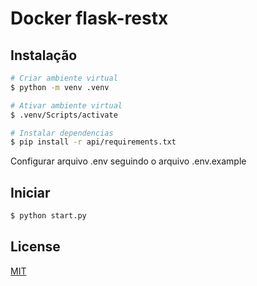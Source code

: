 # Docker flask-restx

## Instalação

```bash
# Criar ambiente virtual
$ python -m venv .venv

# Ativar ambiente virtual
$ .venv/Scripts/activate

# Instalar dependencias
$ pip install -r api/requirements.txt
```

Configurar arquivo .env seguindo o arquivo .env.example

## Iniciar

```bash
$ python start.py
```

## License

[MIT](https://api.github.com/licenses/mit)
